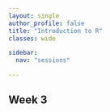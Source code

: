 ```yaml
---
layout: single
author_profile: false
title: "Introduction to R"
classes: wide

sidebar:
  nav: "sessions"

---
```


## Week 3
